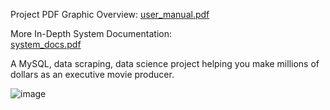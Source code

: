 
Project PDF Graphic Overview:
[user_manual.pdf](https://github.com/user-attachments/files/19263794/user_manual.pdf)

More In-Depth System Documentation:  
[system_docs.pdf](https://github.com/user-attachments/files/19263791/system_docs.pdf)


A MySQL, data scraping, data science project helping you make millions of dollars as an executive movie producer.

![image](https://github.com/user-attachments/assets/ff77e561-d175-4cc5-9148-0116cf21369e)
